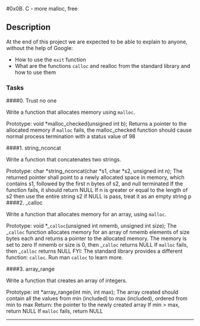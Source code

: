 #0x0B. C - more malloc, free
## Description
At the end of this project we are expected to be able to explain to anyone, without the help of Google:
- How to use the `exit` function
- What are the functions `calloc` and realloc from the standard library and how to use them

### Tasks
####0. Trust no one

Write a function that allocates memory using `malloc`.

Prototype: void *malloc_checked(unsigned int b);
Returns a pointer to the allocated memory
if `malloc` fails, the malloc_checked function should cause normal process termination with a status value of 98

####1. string_nconcat

Write a function that concatenates two strings.

Prototype: char *string_nconcat(char *s1, char *s2, unsigned int n);
The returned pointer shall point to a newly allocated space in memory, which contains s1, followed by the first n bytes of s2, and null terminated
If the function fails, it should return NULL
If n is greater or equal to the length of s2 then use the entire string s2
if NULL is pass, treat it as an empty string
p
####2. _calloc

Write a function that allocates memory for an array, using `malloc`.

Prototype: void *_`calloc`(unsigned int nmemb, unsigned int size);
The _`calloc` function allocates memory for an array of nmemb elements of size bytes each and returns a pointer to the allocated memory.
The memory is set to zero
If nmemb or size is 0, then _`calloc` returns NULL
If `malloc` fails, then _`calloc` returns NULL
FYI: The standard library provides a different function: `calloc`. Run man `calloc` to learn more.

####3. array_range

Write a function that creates an array of integers.

Prototype: int *array_range(int min, int max);
The array created should contain all the values from min (included) to max (included), ordered from min to max
Return: the pointer to the newly created array
If min > max, return NULL
If `malloc` fails, return NULL

---
